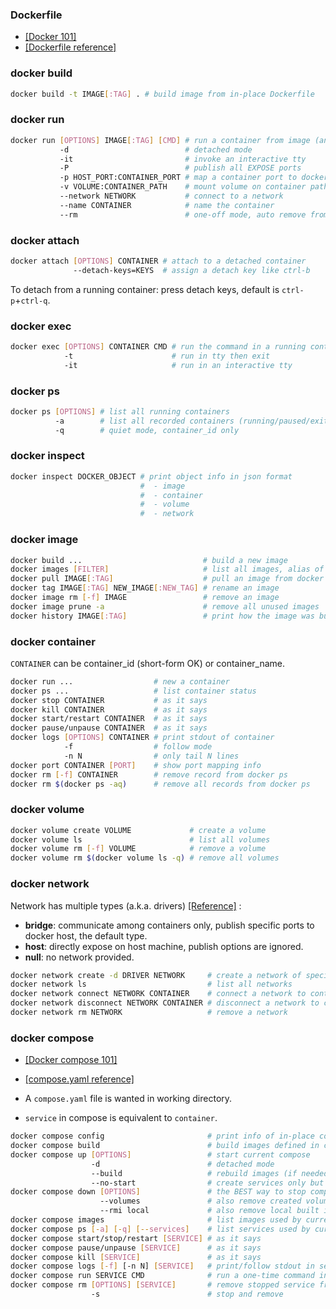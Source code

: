 ### Dockerfile

- [[Docker 101]](https://dockerlabs.collabnix.com/workshop/docker/)
- [[Dockerfile reference]](https://docs.docker.com/reference/dockerfile/)

### docker build

```sh
docker build -t IMAGE[:TAG] . # build image from in-place Dockerfile
```

### docker run

```sh
docker run [OPTIONS] IMAGE[:TAG] [CMD] # run a container from image (and run the command)
           -d                          # detached mode
           -it                         # invoke an interactive tty
           -P                          # publish all EXPOSE ports
           -p HOST_PORT:CONTAINER_PORT # map a container port to docker host
           -v VOLUME:CONTAINER_PATH    # mount volume on container path
           --network NETWORK           # connect to a network
           --name CONTAINER            # name the container
           --rm                        # one-off mode, auto remove from docker ps after exited
```

### docker attach

```sh
docker attach [OPTIONS] CONTAINER # attach to a detached container
              --detach-keys=KEYS  # assign a detach key like ctrl-b
```

To detach from a running container: press detach keys, default is `ctrl-p`+`ctrl-q`.

### docker exec

```sh
docker exec [OPTIONS] CONTAINER CMD # run the command in a running container
            -t                      # run in tty then exit
            -it                     # run in an interactive tty
```

### docker ps

```sh
docker ps [OPTIONS] # list all running containers
          -a        # list all recorded containers (running/paused/exited)
          -q        # quiet mode, container_id only
```

### docker inspect

```sh
docker inspect DOCKER_OBJECT # print object info in json format
                             #  - image
                             #  - container
                             #  - volume
                             #  - network
```

### docker image

```sh
docker build ...                           # build a new image
docker images [FILTER]                     # list all images, alias of docker image ls
docker pull IMAGE[:TAG]                    # pull an image from docker hub
docker tag IMAGE[:TAG] NEW_IMAGE[:NEW_TAG] # rename an image
docker image rm [-f] IMAGE                 # remove an image
docker image prune -a                      # remove all unused images
docker history IMAGE[:TAG]                 # print how the image was built
```

### docker container

`CONTAINER` can be container_id (short-form OK) or container_name.

```sh
docker run ...                  # new a container
docker ps ...                   # list container status
docker stop CONTAINER           # as it says
docker kill CONTAINER           # as it says
docker start/restart CONTAINER  # as it says
docker pause/unpause CONTAINER  # as it says
docker logs [OPTIONS] CONTAINER # print stdout of container
            -f                  # follow mode
            -n N                # only tail N lines
docker port CONTAINER [PORT]    # show port mapping info
docker rm [-f] CONTAINER        # remove record from docker ps
docker rm $(docker ps -aq)      # remove all records from docker ps
```

### docker volume

```sh
docker volume create VOLUME             # create a volume
docker volume ls                        # list all volumes
docker volume rm [-f] VOLUME            # remove a volume
docker volume rm $(docker volume ls -q) # remove all volumes
```

### docker network

Network has multiple types (a.k.a. drivers) [[Reference]](https://docs.docker.com/engine/network/#drivers) :

- **bridge**: communicate among containers only, publish specific ports to docker host, the default type.
- **host**: directly expose on host machine, publish options are ignored.
- **null**: no network provided.

```sh
docker network create -d DRIVER NETWORK     # create a network of specific type
docker network ls                           # list all networks
docker network connect NETWORK CONTAINER    # connect a network to container
docker network disconnect NETWORK CONTAINER # disconnect a network to container
docker network rm NETWORK                   # remove a network
```

### docker compose

- [[Docker compose 101]](https://dockerlabs.collabnix.com/intermediate/workshop/)
- [[compose.yaml reference]](https://docs.docker.com/reference/compose-file/)

- A `compose.yaml` file is wanted in working directory.
- `service` in compose is equivalent to `container`.

```sh
docker compose config                       # print info of in-place compose.yaml
docker compose build                        # build images defined in compose.yaml
docker compose up [OPTIONS]                 # start current compose
                  -d                        # detached mode
                  --build                   # rebuild images (if needed) then restart
                  --no-start                # create services only but don't start
docker compose down [OPTIONS]               # the BEST way to stop compose
                    --volumes               # also remove created volumes
                    --rmi local             # also remove local built images by current compose
docker compose images                       # list images used by current compose
docker compose ps [-a] [-q] [--services]    # list services used by current compose
docker compose start/stop/restart [SERVICE] # as it says
docker compose pause/unpause [SERVICE]      # as it says
docker compose kill [SERVICE]               # as it says
docker compose logs [-f] [-n N] [SERVICE]   # print/follow stdout in service
docker compose run SERVICE CMD              # run a one-time command in a new service, not the running one
docker compose rm [OPTIONS] [SERVICE]       # remove stopped service from ps
                  -s                        # stop and remove
```